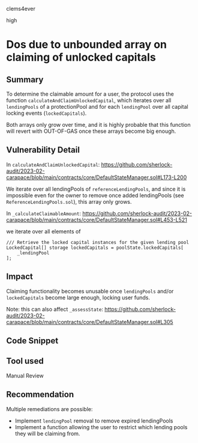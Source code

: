 clems4ever

high

# Dos due to unbounded array on claiming of unlocked capitals

## Summary
To determine the claimable amount for a user, the protocol uses the function `calculateAndClaimUnlockedCapital`, which iterates over
all `lendingPools` of a protectionPool and for each `lendingPool` over all capital locking events (`lockedCapitals`).

Both arrays only grow over time, and it is highly probable that this function will revert with OUT-OF-GAS once these arrays become big enough.

## Vulnerability Detail
In `calculateAndClaimUnlockedCapital`:
https://github.com/sherlock-audit/2023-02-carapace/blob/main/contracts/core/DefaultStateManager.sol#L173-L200

We iterate over all lendingPools of `referenceLendingPools`, and since it is impossible even for the owner to remove once added lendingPools (see `ReferenceLendingPools.sol`), this array only grows.

In `_calculateClaimableAmount`:
https://github.com/sherlock-audit/2023-02-carapace/blob/main/contracts/core/DefaultStateManager.sol#L453-L521

we iterate over all elements of
```solidity
/// Retrieve the locked capital instances for the given lending pool
LockedCapital[] storage lockedCapitals = poolState.lockedCapitals[
    _lendingPool
];
```

## Impact
Claiming functionality becomes unusable once `lendingPools` and/or `lockedCapitals` become large enough, locking user funds.

Note: this can also affect `_assessState`:
https://github.com/sherlock-audit/2023-02-carapace/blob/main/contracts/core/DefaultStateManager.sol#L305

## Code Snippet

## Tool used

Manual Review

## Recommendation
Multiple remediations are possible:
- Implement `lendingPool` removal to remove expired lendingPools
- Implement a function allowing the user to restrict which lending pools they will be claiming from.